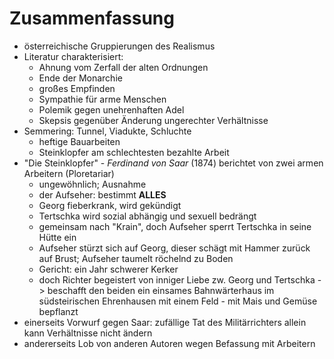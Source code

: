 # Zusammenfassung

-   österreichische Gruppierungen des Realismus
-   Literatur charakterisiert:
    -   Ahnung vom Zerfall der alten Ordnungen
    -   Ende der Monarchie
    -   großes Empfinden
    -   Sympathie für arme Menschen
    -   Polemik gegen unehrenhaften Adel
    -   Skepsis gegenüber Änderung ungerechter Verhältnisse
-   Semmering: Tunnel, Viadukte, Schluchte
    -   heftige Bauarbeiten
    -   Steinklopfer am schlechtesten bezahlte Arbeit
-   "Die Steinklopfer" - _Ferdinand von Saar_ (1874) berichtet von zwei armen Arbeitern (Ploretariar)
    -   ungewöhnlich; Ausnahme
    -   der Aufseher: bestimmt **ALLES**
    -   Georg fieberkrank, wird gekündigt
    -   Tertschka wird sozial abhängig und sexuell bedrängt
    -   gemeinsam nach "Krain", doch Aufseher sperrt Tertschka in seine Hütte ein
    -   Aufseher stürzt sich auf Georg, dieser schägt mit Hammer zurück auf Brust; Aufseher taumelt röchelnd zu Boden
    -   Gericht: ein Jahr schwerer Kerker
    -   doch Richter begeistert von inniger Liebe zw. Georg und Tertschka -> beschafft den beiden ein einsames Bahnwärterhaus im südsteirischen Ehrenhausen mit einem Feld - mit Mais und Gemüse bepflanzt
-   einerseits Vorwurf gegen Saar: zufällige Tat des Militärrichters allein kann Verhältnisse nicht ändern
-   andererseits Lob von anderen Autoren wegen Befassung mit Arbeitern
